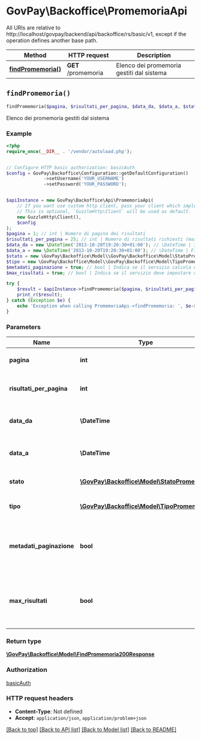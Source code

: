 # GovPay\Backoffice\PromemoriaApi

All URIs are relative to http://localhost/govpay/backend/api/backoffice/rs/basic/v1, except if the operation defines another base path.

| Method | HTTP request | Description |
| ------------- | ------------- | ------------- |
| [**findPromemoria()**](PromemoriaApi.md#findPromemoria) | **GET** /promemoria | Elenco dei promemoria gestiti dal sistema |


## `findPromemoria()`

```php
findPromemoria($pagina, $risultati_per_pagina, $data_da, $data_a, $stato, $tipo, $metadati_paginazione, $max_risultati): \GovPay\Backoffice\Model\FindPromemoria200Response
```

Elenco dei promemoria gestiti dal sistema

### Example

```php
<?php
require_once(__DIR__ . '/vendor/autoload.php');


// Configure HTTP basic authorization: basicAuth
$config = GovPay\Backoffice\Configuration::getDefaultConfiguration()
              ->setUsername('YOUR_USERNAME')
              ->setPassword('YOUR_PASSWORD');


$apiInstance = new GovPay\Backoffice\Api\PromemoriaApi(
    // If you want use custom http client, pass your client which implements `GuzzleHttp\ClientInterface`.
    // This is optional, `GuzzleHttp\Client` will be used as default.
    new GuzzleHttp\Client(),
    $config
);
$pagina = 1; // int | Numero di pagina dei risultati
$risultati_per_pagina = 25; // int | Numero di risultati richiesti (max 5000)
$data_da = new \DateTime('2013-10-20T19:20:30+01:00'); // \DateTime | Inizio della finestra temporale di osservazione
$data_a = new \DateTime('2013-10-20T19:20:30+01:00'); // \DateTime | Fine della finestra temporale di osservazione
$stato = new \GovPay\Backoffice\Model\\GovPay\Backoffice\Model\StatoPromemoria(); // \GovPay\Backoffice\Model\StatoPromemoria | filtro sullo stato del promemoria
$tipo = new \GovPay\Backoffice\Model\\GovPay\Backoffice\Model\TipoPromemoria(); // \GovPay\Backoffice\Model\TipoPromemoria | filtro sul tipo del promemoria
$metadati_paginazione = true; // bool | Indica se il servizio calcola e valorizza i dati di paginazione o meno
$max_risultati = true; // bool | Indica se il servizio deve impostare o meno il limite sul calcolo del numero di risultati

try {
    $result = $apiInstance->findPromemoria($pagina, $risultati_per_pagina, $data_da, $data_a, $stato, $tipo, $metadati_paginazione, $max_risultati);
    print_r($result);
} catch (Exception $e) {
    echo 'Exception when calling PromemoriaApi->findPromemoria: ', $e->getMessage(), PHP_EOL;
}
```

### Parameters

| Name | Type | Description  | Notes |
| ------------- | ------------- | ------------- | ------------- |
| **pagina** | **int**| Numero di pagina dei risultati | [optional] [default to 1] |
| **risultati_per_pagina** | **int**| Numero di risultati richiesti (max 5000) | [optional] [default to 25] |
| **data_da** | **\DateTime**| Inizio della finestra temporale di osservazione | [optional] |
| **data_a** | **\DateTime**| Fine della finestra temporale di osservazione | [optional] |
| **stato** | [**\GovPay\Backoffice\Model\StatoPromemoria**](../Model/.md)| filtro sullo stato del promemoria | [optional] |
| **tipo** | [**\GovPay\Backoffice\Model\TipoPromemoria**](../Model/.md)| filtro sul tipo del promemoria | [optional] |
| **metadati_paginazione** | **bool**| Indica se il servizio calcola e valorizza i dati di paginazione o meno | [optional] [default to true] |
| **max_risultati** | **bool**| Indica se il servizio deve impostare o meno il limite sul calcolo del numero di risultati | [optional] [default to true] |

### Return type

[**\GovPay\Backoffice\Model\FindPromemoria200Response**](../Model/FindPromemoria200Response.md)

### Authorization

[basicAuth](../../README.md#basicAuth)

### HTTP request headers

- **Content-Type**: Not defined
- **Accept**: `application/json`, `application/problem+json`

[[Back to top]](#) [[Back to API list]](../../README.md#endpoints)
[[Back to Model list]](../../README.md#models)
[[Back to README]](../../README.md)
